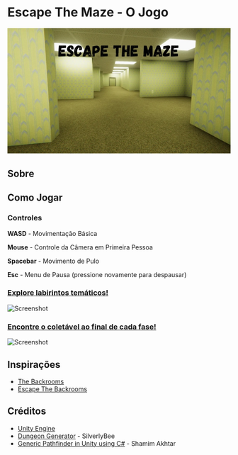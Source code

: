 Escape The Maze - O Jogo
===

![Screenshot](./READMEfiles/gameCover.jpg)


Sobre
---



Como Jogar
---
### Controles

**WASD** - Movimentação Básica 

**Mouse** - Controle da Câmera em Primeira Pessoa

**Spacebar** - Movimento de Pulo

**Esc** - Menu de Pausa (pressione novamente para despausar)

### <ins>Explore labirintos temáticos!</ins>

![Screenshot](./READMEfiles/backroomsInspiredLevelExploration.gif)

### <ins>Encontre o coletável ao final de cada fase!</ins>

![Screenshot](./READMEfiles/spaceStationExitSliderPuzzle.gif)


Inspirações
---
* [The Backrooms](https://backrooms.fandom.com/wiki/Backrooms_Wiki)
* [Escape The Backrooms](https://store.steampowered.com/app/1943950/Escape_the_Backrooms/)


Créditos
---
* [Unity Engine](https://unity.com/en)
* [Dungeon Generator](github.com/silverlybee/dungeon-generator) - SilverlyBee
* [Generic Pathfinder in Unity using C#](github.com/shamim-akhtar/tutorial-pathfinding/tree/part-2-8-puzzle) - Shamim Akhtar
